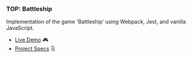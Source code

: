 ### TOP: Battleship
Implementation of the game 'Battleship' using Webpack, Jest, and vanilla JavaScript.

- [Live Demo](https://endulum.github.io/odin-battleship/) 🎮
- [Project Specs](https://www.theodinproject.com/lessons/node-path-javascript-battleship) 🗒️
